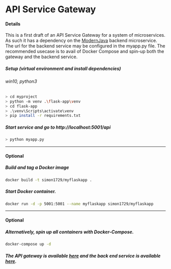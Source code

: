 # API Service Gateway

#### Details
This is a first draft of an API Service Gateway for a system of microservices. As such it has a dependency on the [ModernJava](https://github.com/CodePeeler/modernjava.git) backend microservice. The url for the backend service may be configured in the myapp.py file. The recommended usecase is to avail of Docker Compose and spin-up both the gateway and the backend service.

##### Setup (virtual environment and install dependencies) 
###### win10, python3
```bash
> cd myproject
> python -m venv .\flask-app\venv
> cd flask-app
> .\venv\Scripts\activate\venv
> pip install -r requirements.txt
```

##### Start service and go to http://localhost:5001/api
```bash
> python myapp.py
```

___


#### Optional 
##### Build and tag a Docker image
```bash
docker build -t simon1729/myflaskapp .
```

##### Start Docker container.
```bash
docker run -d -p 5001:5001 --name myflaskapp simon1729/myflaskapp
```

___


#### Optional
##### Alternatively, spin up all containers with Docker-Compose.
```bash
docker-compose up -d
```

##### The API gateway is available [here](http://localhost:5001/api) and the back end service is available [here](http://localhost:8888/swagger-ui.html#/).

